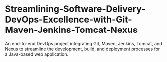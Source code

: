 # Streamlining-Software-Delivery-DevOps-Excellence-with-Git-Maven-Jenkins-Tomcat-Nexus
An end-to-end DevOps project integrating Git, Maven, Jenkins, Tomcat, and Nexus to streamline the development, build, and deployment processes for a Java-based web application.
